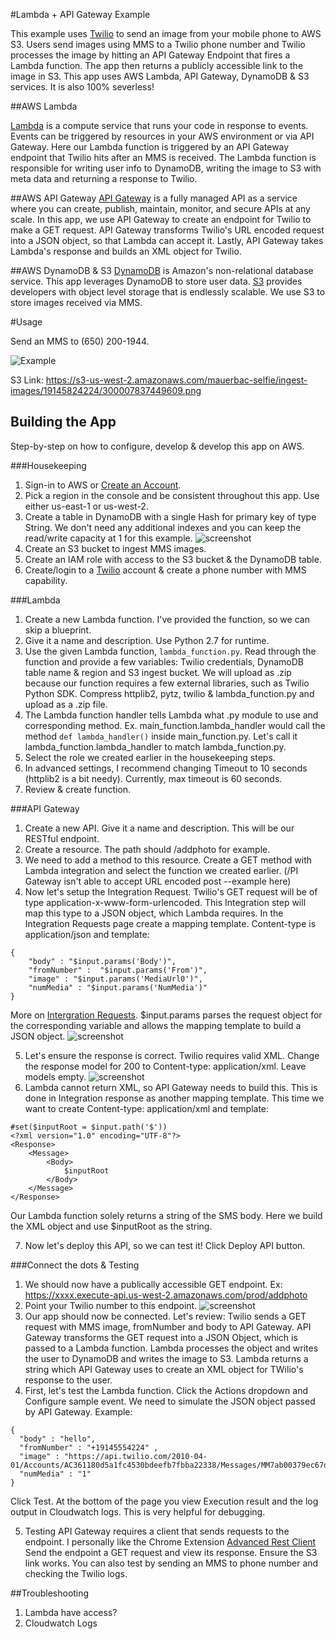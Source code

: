 #Lambda + API Gateway Example  

This example uses [Twilio](https://www.twilio.com/) to send an image from your mobile phone to AWS S3. Users send images using MMS to a Twilio phone number and Twilio processes the image by hitting an API Gateway Endpoint that fires a Lambda function. The app then returns a publicly accessible link to the image in S3. This app uses AWS Lambda, API Gateway, DynamoDB & S3 services. It is also 100% severless!

##AWS Lambda

[Lambda](https://aws.amazon.com/lambda/) is a compute service that runs your code in response to events. Events can be triggered by resources in your AWS environment or via API Gateway. Here our Lambda function is triggered by an API Gateway endpoint that Twilio hits after an MMS is received. The Lambda function is responsible for writing user info to DynamoDB, writing the image to S3 with meta data and returning a response to Twilio. 

##AWS API Gateway 
[API Gateway](https://aws.amazon.com/api-gateway/) is a fully managed API as a service where you can create, publish, maintain, monitor, and secure APIs at any scale. In this app, we use API Gateway to create an endpoint for Twilio to make a GET request. API Gateway transforms Twilio's URL encoded request into a JSON object, so that Lambda can accept it. Lastly, API Gateway takes Lambda's response and builds an XML object for Twilio. 

##AWS DynamoDB & S3
[DynamoDB](https://aws.amazon.com/dynamodb/) is Amazon's non-relational database service. This app leverages DynamoDB to store user data. [S3](https://aws.amazon.com/s3/) provides developers with object level storage that is endlessly scalable. We use S3 to store images received via MMS. 

#Usage 

Send an MMS to (650) 200-1944. 

![Example](https://s3-us-west-2.amazonaws.com/mauerbac-hosting/pic+(1).png)

S3 Link: https://s3-us-west-2.amazonaws.com/mauerbac-selfie/ingest-images/19145824224/300007837449609.png


## Building the App

Step-by-step on how to configure, develop & develop this app on AWS.

###Housekeeping

1) Sign-in to AWS or [Create an Account](https://us-west-2.console.aws.amazon.com).
2) Pick a region in the console and be consistent throughout this app. Use either us-east-1 or us-west-2.
3) Create a table in DynamoDB with a single Hash for primary key of type String. We don't need any additional indexes and you can keep the read/write capacity at 1 for this example. ![screenshot](link)
4) Create an S3 bucket to ingest MMS images. 
5) Create an IAM role with access to the S3 bucket & the DynamoDB table.
6) Create/login to a [Twilio]() account & create a phone number with MMS capability. 

###Lambda
1) Create a new Lambda function. I've provided the function, so we can skip a blueprint.
2) Give it a name and description. Use Python 2.7 for runtime. 
3) Use the given Lambda function, `lambda_function.py`. Read through the function and provide a few variables: Twilio credentials, DynamoDB table name & region and S3 ingest bucket. We will upload as .zip because our function requires a few external libraries, such as Twilio Python SDK. Compress httplib2, pytz, twilio & lambda_function.py and upload as a .zip file. 
4) The Lambda function handler tells Lambda what .py module to use and corresponding method. Ex. main_function.lambda_handler would call the method `def lambda_handler()` inside main_function.py. Let's call it lambda_function.lambda_handler to match lambda_function.py. 
5) Select the role we created earlier in the housekeeping steps. 
6) In advanced settings, I recommend changing Timeout to 10 seconds (httplib2 is a bit needy). Currently, max timeout is 60 seconds. 
7) Review & create function. 

###API Gateway
1) Create a new API. Give it a name and description. This will be our RESTful endpoint. 
2) Create a resource. The path should /addphoto for example.
3) We need to add a method to this resource. Create a GET method with Lambda integration and select the function we created earlier. (/PI Gateway isn't able to accept URL encoded post --example here)
4) Now let's setup the Integration Request. Twilio's GET request will be of type application-x-www-form-urlencoded. This Integration step will map this type to a JSON object, which Lambda requires. In the Integration Requests page create a mapping template. Content-type is application/json and template: 

```
{
    "body" : "$input.params('Body')",
    "fromNumber" :  "$input.params('From')",
    "image" : "$input.params('MediaUrl0')",
    "numMedia" : "$input.params('NumMedia')"
}
```

More on [Intergration Requests](http://docs.aws.amazon.com/apigateway/latest/developerguide/how-to-method-settings.html). $input.params parses the request object for the corresponding variable and allows the mapping template to build a JSON object. ![screenshot](link)  

5) Let's ensure the response is correct. Twilio requires valid XML. Change the response model for 200 to Content-type: application/xml. Leave models empty. ![screenshot](link)
6) Lambda cannot return XML, so API Gateway needs to build this. This is done in Integration response as another mapping template. This time we want to create Content-type: application/xml and template: 

```
#set($inputRoot = $input.path('$'))
<?xml version="1.0" encoding="UTF-8"?>
<Response>
    <Message>
        <Body>
            $inputRoot
        </Body>
    </Message>
</Response>
```

Our Lambda function solely returns a string of the SMS body. Here we build the XML object and use $inputRoot as the string. 

7) Now let's deploy this API, so we can test it! Click Deploy API button.

###Connect the dots & Testing

1) We should now have a publically accessible GET endpoint. Ex: https://xxxx.execute-api.us-west-2.amazonaws.com/prod/addphoto
2) Point your Twilio number to this endpoint. ![screenshot](link)
3) Our app should now be connected. Let's review: Twilio sends a GET request with MMS image, fromNumber and body to API Gateway. API Gateway transforms the GET request into a JSON Object, which is passed to a Lambda function. Lambda processes the object and writes the user to DynamoDB and writes the image to S3. Lambda returns a string which API Gateway uses to create an XML object for TWilio's response to the user. 
4) First, let's test the Lambda function. Click the Actions dropdown and Configure sample event. We need to simulate the JSON object passed by API Gateway. Example:      

```
{ 
  "body" : "hello",
  "fromNumber" : "+19145554224" ,
  "image" : "https://api.twilio.com/2010-04-01/Accounts/AC361180d5a1fc4530bdeefb7fbba22338/Messages/MM7ab00379ec67dd1391a2b13388dfd2c0/Media/ME7a70cb396964e377bab09ef6c09eda2a",
  "numMedia" : "1"
}
```

Click Test. At the bottom of the page you view Execution result and the log output in Cloudwatch logs. This is very helpful for debugging. 

5) Testing API Gateway requires a client that sends requests to the endpoint. I personally like the Chrome Extension [Advanced Rest Client](https://chrome.google.com/webstore/detail/advanced-rest-client/hgmloofddffdnphfgcellkdfbfbjeloo?hl=en-US) Send the endpoint a GET request and view its response. Ensure the S3 link works. You can also test by sending an MMS to phone number and checking the Twilio logs.


##Troubleshooting

1. Lambda have access? 
2. Cloudwatch Logs


